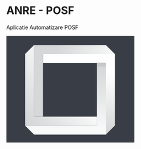 # ANRE - POSF
Aplicatie Automatizare POSF

![LOGO](https://github.com/Alexie81/posf_automatization/blob/master/Screenshot%202024-08-30%20133755.png)
